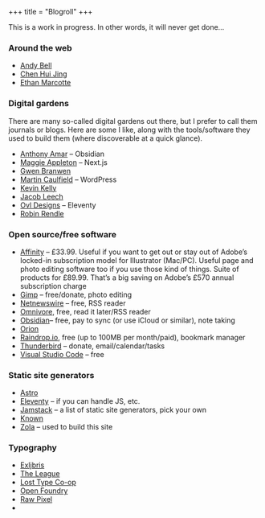 +++
title = "Blogroll"
+++

This is a work in progress. In other words, it will never get done…

### Around the web

- [Andy Bell](https://piccalil.li)
- [Chen Hui Jing](https://chenhuijing.com/#🦊)
- [Ethan Marcotte](https://ethanmarcotte.com)

### Digital gardens

There are many so-called digital gardens out there, but I prefer to call them journals or blogs. Here are some I like, along with the tools/software they used to build them (where discoverable at a quick glance).

- [Anthony Amar](https://anthonyamar.fr/) – Obsidian
- [Maggie Appleton](https://maggieappleton.com) – Next.js
- [Gwen Branwen](https://gwern.net)
- [Martin Caulfield](https://hapgood.us) – WordPress
- [Kevin Kelly](https://kk.org)
- [Jacob Leech](https://jacobleech.com) 
- [Ovl Designs](https://ovl.design) – Eleventy
- [Robin Rendle](https://robinrendle.com/) 

### Open source/free software

- [Affinity](https://affinity.serif.com/en-gb/designer/#buy) – £33.99. Useful if you want to get out or stay out of Adobe’s locked-in subscription model for Illustrator (Mac/PC). Useful page and photo editing software too if you use those kind of things. Suite of products for £89.99. That’s a big saving on Adobe’s £570 annual subscription charge 
- [Gimp](https://www.gimp.org) – free/donate, photo editing
- [Netnewswire](https://netnewswire.com) – free, RSS reader
- [Omnivore](https://omnivore.app), free, read it later/RSS reader
- [Obsidian](https://obsidian.md)– free, pay to sync (or use iCloud or similar), note taking
- [Orion](http://kagi.com/orion/)
- [Raindrop.io](https://raindrop.io), free (up to 100MB per month/paid), bookmark manager
- [Thunderbird](https://www.thunderbird.net/en-GB/) – donate, email/calendar/tasks
- [Visual Studio Code](https://code.visualstudio.com) – free

### Static site generators

- [Astro](https://astro.build)
- [Eleventy](https://www.11ty.dev) – if you can handle JS, etc.
- [Jamstack](https://jamstack.org/generators/) – a list of static site generators, pick your own
- [Known](https://withknown.com)
- [Zola](https://getzola) – used to build this site

### Typography

- [Exljbris](https://www.exljbris.com)
- [The League](https://www.theleagueofmoveabletype.com)
- [Lost Type Co-op](http://www.losttype.com)
- [Open Foundry](https://open-foundry.com/fonts)
- [Raw Pixel](https://www.rawpixel.com)
- 